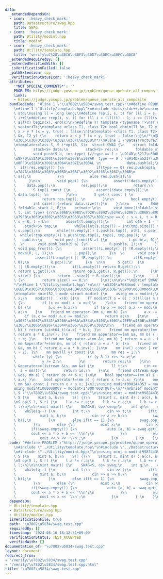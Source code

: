 ```yaml
---
data:
  _extendedDependsOn:
  - icon: ':heavy_check_mark:'
    path: Datastructure/swag.hpp
    title: SWAG
  - icon: ':heavy_check_mark:'
    path: Utility/modint.hpp
    title: modint
  - icon: ':heavy_check_mark:'
    path: Utility/template.hpp
    title: "verify\u7528\u30C6\u30F3\u30D7\u30EC\u30FC\u30C8"
  _extendedRequiredBy: []
  _extendedVerifiedWith: []
  _isVerificationFailed: false
  _pathExtension: cpp
  _verificationStatusIcon: ':heavy_check_mark:'
  attributes:
    '*NOT_SPECIAL_COMMENTS*': ''
    PROBLEM: https://judge.yosupo.jp/problem/queue_operate_all_composite
    links:
    - https://judge.yosupo.jp/problem/queue_operate_all_composite
  bundledCode: "#line 1 \"\\u7802\\u5834/swag.test.cpp\"\n#define PROBLEM \"https://judge.yosupo.jp/problem/queue_operate_all_composite\"\
    \n#line 1 \"Utility/template.hpp\"\n#include <bits/stdc++.h>\nusing namespace\
    \ std;\nusing ll = long long;\n#define rep(i, s, t) for (ll i = s; i < (ll)(t);\
    \ i++)\n#define rrep(i, s, t) for (ll i = (ll)(t) - 1; i >= (ll)(s); i--)\n#define\
    \ all(x) begin(x), end(x)\n\n#define TT template <typename T>\nTT using vec =\
    \ vector<T>;\ntemplate <class T1, class T2> bool chmin(T1 &x, T2 y) {\n    return\
    \ x > y ? (x = y, true) : false;\n}\ntemplate <class T1, class T2> bool chmax(T1\
    \ &x, T2 y) {\n    return x < y ? (x = y, true) : false;\n}\n/*\n@brief verify\u7528\
    \u30C6\u30F3\u30D7\u30EC\u30FC\u30C8\n*/\n#line 1 \"Datastructure/swag.hpp\"\n\
    \ntemplate<class S, S (*op)(S, S)>  struct SWAG {\n    struct foldable_stack {\n\
    \        stack<S> data;\n        stack<S> res;\n        foldable_stack(){}\n\n\
    \        void push(S a, int type) {//type == 1 : \u914D\u5217\u306E\u53F3\u306B\
    \u8FFD\u52A0\u3001\u3064\u307E\u308AR  type == 0 : \u914D\u5217\u306E\u5DE6\u306B\
    \u8FFD\u52A0\u3001\u3064\u307E\u308AL \n            data.push(a);\n          \
    \  if(!res.empty()) {\n               if(type == 0) res.push(op(a, res.top()));//res\u304C\
    \u7A7A\u306A\u3089\u305D\u308C\u3092\u5165\u308C\u308B\n               else res.push(op(res.top(),\
    \ a));\n            }\n            else res.push(a);\n            return;\n  \
    \      }\n\n        void pop() {\n            assert(!data.empty());\n       \
    \     data.pop();\n            res.pop();\n            return;\n        }\n\n\
    \        S top() const {\n            assert(!data.empty());\n            return\
    \ data.top(); \n        }\n\n        S get() const { \n            assert(!data.empty());\n\
    \            return res.top(); \n        }\n\n        bool empty() {return data.empty();}\n\
    \        int size() {return data.size();}\n    };\n\n    \n    SWAG() {}\n   \
    \ foldable_stack L, R;\n    private:\n\n      void move(foldable_stack& s, foldable_stack&\
    \ t, int type) {//s\u306E\u8981\u7D20\u3092\u534A\u5206t\u306E\u8981\u7D20\u306B\
    \u79FB\u3059\u3002\u3053\u3053\u3067\u3001type == 0 : s = L, t = R  type == 1\
    \ s = R, t = L\n        assert(t.empty());\n        int oth = 1 - type;\n    \
    \    stack<S> tmp;\n        while(int(s.size()) - int(tmp.size()) > 1) tmp.push(s.top()),\
    \ s.pop();\n        while(!s.empty()) t.push(s.top(), oth), s.pop(); \n      \
    \  while(!tmp.empty()) s.push(tmp.top(), type), tmp.pop(); \n      }\n    \n \
    \   public:\n      void push_front(S a) {\n          L.push(a, 0);\n      }\n\
    \  \n      void push_back(S a) {\n          R.push(a, 1);\n      }\n  \n     \
    \ void pop_front() {\n          assert(!L.empty() || !R.empty());\n          if(L.empty())\
    \ move(R, L, 1);\n          L.pop();\n      }\n  \n      void pop_back() {\n \
    \         assert(!L.empty() || !R.empty());\n          if(R.empty()) move(L, R,\
    \ 0);\n          R.pop();\n      }\n  \n\n      S get()  {\n        assert(!L.empty()\
    \ || !R.empty());\n        if(L.empty()) return R.get();\n        if(R.empty())\
    \ return L.get();\n        return op(L.get(), R.get());\n      }\n\n      int\
    \ size() {\n        return L.size() + R.size();\n      }\n\n      bool empty()\
    \ {\n        return size() == 0;\n      }\n};\n\n\n/*\n@brief SWAG\n@docs doc/swag.md\n\
    */\n#line 1 \"Utility/modint.hpp\"\n\n// \u52D5\u7684mod : template<int mod> \u3092\
    \u6D88\u3057\u3066\u3001\u4E0A\u306E\u65B9\u3067\u5909\u6570mod\u3092\u5BA3\u8A00\
    \ntemplate <uint32_t mod> struct modint {\n    using mm = modint;\n    uint32_t\
    \ x;\n    modint() : x(0) {}\n    TT modint(T a = 0) : x((ll(a) % mod + mod))\
    \ {\n        if (x >= mod) x -= mod;\n    }\n\n    friend mm operator+(mm a, mm\
    \ b) {\n        a.x += b.x;\n        if (a.x >= mod) a.x -= mod;\n        return\
    \ a;\n    }\n    friend mm operator-(mm a, mm b) {\n        a.x -= b.x;\n    \
    \    if (a.x >= mod) a.x += mod;\n        return a;\n    }\n\n    //+\u3068-\u3060\
    \u3051\u3067\u5341\u5206\u306A\u5834\u5408\u3001\u4EE5\u4E0B\u306F\u7701\u7565\
    \u3057\u3066\u826F\u3044\u3067\u3059\u3002\n\n    friend mm operator*(mm a, mm\
    \ b) { return (uint64_t)(a.x) * b.x; }\n    friend mm operator/(mm a, mm b) {\
    \ return a * b.inv(); }\n    friend mm &operator+=(mm &a, mm b) { return a = a\
    \ + b; }\n    friend mm &operator-=(mm &a, mm b) { return a = a - b; }\n    friend\
    \ mm &operator*=(mm &a, mm b) { return a = a * b; }\n    friend mm &operator/=(mm\
    \ &a, mm b) { return a = a * b.inv(); }\n\n    mm inv() const { return pow(mod\
    \ - 2); }\n    mm pow(ll y) const {\n        mm res = 1;\n        mm v = *this;\n\
    \        while (y) {\n            if (y & 1) res *= v;\n            v *= v;\n\
    \            y /= 2;\n        }\n        return res;\n    }\n\n    friend istream\
    \ &operator>>(istream &is, mm &a) {\n        ll t;\n        cin >> t;\n      \
    \  a = mm(t);\n        return is;\n    }\n\n    friend ostream &operator<<(ostream\
    \ &os, mm a) { return os << a.x; }\n\n    bool operator==(mm a) { return x ==\
    \ a.x; }\n    bool operator!=(mm a) { return x != a.x; }\n\n    bool operator<(const\
    \ mm &a) const { return x < a.x; }\n};\nusing modint998244353 = modint<998244353>;\n\
    using modint1000000007 = modint<1'000'000'007>;\n/*\n@brief modint\n*/\n#line\
    \ 5 \"\\u7802\\u5834/swag.test.cpp\"\n\nusing mint = modint998244353;\n\nstruct\
    \ S {\n    mint a, b;\n    S() {}\n    S(mint c, mint d) : a(c), b(d) {}\n};\n\
    \nS op(S l, S r) {\n    l.a *= r.a;\n    l.b *= r.a;\n    l.b += r.b;\n    return\
    \ l;\n}\n\n\nint main() {\n    SWAG<S, op> swag;\n    int q;\n    cin >> q;\n\
    \    while(q--) {\n        int t;\n        cin >> t;\n        if(t == 0) {\n \
    \           mint a, b;\n            cin >> a >> b;\n            swag.push_back(S(a,\
    \ b));\n        }\n        else if(t == 1) {\n            swag.pop_front();\n\
    \        }\n        else {\n            mint x;\n            cin >> x;\n     \
    \       if(!swag.empty()) {\n              auto [a, b] = swag.get();\n       \
    \       cout << a * x + b << '\\n';\n            }\n            else {\n     \
    \           cout << x << '\\n';\n            }\n        } \n    }\n}\n"
  code: "#define PROBLEM \"https://judge.yosupo.jp/problem/queue_operate_all_composite\"\
    \n#include \"../Utility/template.hpp\"\n#include \"../Datastructure/swag.hpp\"\
    \n#include \"../Utility/modint.hpp\"\n\nusing mint = modint998244353;\n\nstruct\
    \ S {\n    mint a, b;\n    S() {}\n    S(mint c, mint d) : a(c), b(d) {}\n};\n\
    \nS op(S l, S r) {\n    l.a *= r.a;\n    l.b *= r.a;\n    l.b += r.b;\n    return\
    \ l;\n}\n\n\nint main() {\n    SWAG<S, op> swag;\n    int q;\n    cin >> q;\n\
    \    while(q--) {\n        int t;\n        cin >> t;\n        if(t == 0) {\n \
    \           mint a, b;\n            cin >> a >> b;\n            swag.push_back(S(a,\
    \ b));\n        }\n        else if(t == 1) {\n            swag.pop_front();\n\
    \        }\n        else {\n            mint x;\n            cin >> x;\n     \
    \       if(!swag.empty()) {\n              auto [a, b] = swag.get();\n       \
    \       cout << a * x + b << '\\n';\n            }\n            else {\n     \
    \           cout << x << '\\n';\n            }\n        } \n    }\n}"
  dependsOn:
  - Utility/template.hpp
  - Datastructure/swag.hpp
  - Utility/modint.hpp
  isVerificationFile: true
  path: "\u7802\u5834/swag.test.cpp"
  requiredBy: []
  timestamp: '2024-08-16 18:32:51+09:00'
  verificationStatus: TEST_ACCEPTED
  verifiedWith: []
documentation_of: "\u7802\u5834/swag.test.cpp"
layout: document
redirect_from:
- "/verify/\u7802\u5834/swag.test.cpp"
- "/verify/\u7802\u5834/swag.test.cpp.html"
title: "\u7802\u5834/swag.test.cpp"
---
```

